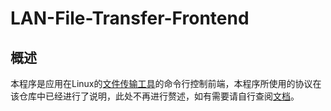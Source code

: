 # LAN-File-Transfer-Frontend

## 概述

本程序是应用在Linux的[文件传输工具](https://github.com/alvkeke/LAN-File-Transfer-Java )的命令行控制前端，本程序所使用的协议在该仓库中已经进行了说明，此处不再进行赘述，如有需要请自行查阅[文档](https://github.com/alvkeke/LAN-File-Transfer-Java/blob/master/README.md#控制协议 )。


